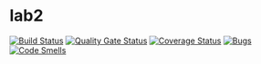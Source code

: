 # lab2
[![Build Status](https://travis-ci.org/zeropointsix/lab2.svg?branch=master)](https://travis-ci.org/zeropointsix/lab2)
[![Quality Gate Status](https://sonarcloud.io/api/project_badges/measure?project=this_is_random_symbols&metric=alert_status)](https://sonarcloud.io/dashboard?id=this_is_random_symbols)
[![Coverage Status](https://coveralls.io/repos/github/zeropointsix/lab2/badge.svg?branch=master)](https://coveralls.io/github/zeropointsix/lab2?branch=master)
[![Bugs](https://sonarcloud.io/api/project_badges/measure?project=this_is_random_symbols&metric=bugs)](https://sonarcloud.io/dashboard?id=this_is_random_symbols)
[![Code Smells](https://sonarcloud.io/api/project_badges/measure?project=this_is_random_symbols&metric=code_smells)](https://sonarcloud.io/dashboard?id=this_is_random_symbols)
